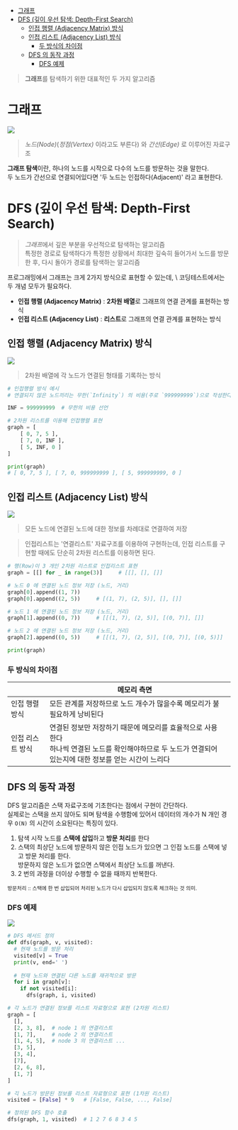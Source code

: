 - [그래프](#그래프)
- [DFS (깊이 우선 탐색: Depth-First Search)](#dfs-깊이-우선-탐색-depth-first-search)
	- [인접 행렬 (Adjacency Matrix) 방식](#인접-행렬-adjacency-matrix-방식)
	- [인접 리스트 (Adjacency List) 방식](#인접-리스트-adjacency-list-방식)
		- [두 방식의 차이점](#두-방식의-차이점)
	- [DFS 의 동작 과정](#dfs-의-동작-과정)
		- [DFS 예제](#dfs-예제)

> **그래프**를 탐색하기 위한 대표적인 두 가지 알고리즘

# 그래프

<img src="../images/211127_Graph.PNG">

> *노드(Node)*(*정점(Vertex)* 이라고도 부른다) 와 *간선(Edge)* 로 이루어진 자료구조

**그래프 탐색**이란, 하나의 노드를 시작으로 다수의 노드를 방문하는 것을 말한다. \
두 노드가 간선으로 연결되어있다면 '두 노드는 인접하다(Adjacent)' 라고 표현한다.

# DFS (깊이 우선 탐색: Depth-First Search)
> *그래프*에서 깊은 부분을 우선적으로 탐색하는 알고리즘 \
> 특정한 경로로 탐색하다가 특정한 상황에서 최대한 깊숙히 들어가서 노드를 방문한 후, 다시 돌아가 경로를 탐색하는 알고리즘

프로그래밍에서 그래프는 크게 2가지 방식으로 표현할 수 있는데, \ 코딩테스트에서는 두 개념 모두가 필요하다. 

* **인접 행렬 (Adjacency Matrix)** : **2차원 배열**로 그래프의 연결 관계를 표현하는 방식
* **인접 리스트 (Adjacency List)** : **리스트**로 그래프의 연결 관계를 표현하는 방식

## 인접 행렬 (Adjacency Matrix) 방식

<img src="../images/211130_인접행렬1.PNG">

> 2차원 배열에 각 노드가 연결된 형태를 기록하는 방식

``` python
# 인접행렬 방식 예시
# 연결되지 않은 노드끼리는 무한(`Infinity`) 의 비용(주로 `999999999`)으로 작성한다.

INF = 999999999  # 무한의 비용 선언

# 2차원 리스트를 이용해 인접행렬 표현
graph = [
	[ 0, 7, 5 ],
	[ 7, 0, INF ],
	[ 5, INF, 0 ]
]

print(graph)
# [ 0, 7, 5 ], [ 7, 0, 999999999 ], [ 5, 999999999, 0 ]
```

## 인접 리스트 (Adjacency List) 방식

<img src="../images/211130_인접리스트1.PNG">

> 모든 노드에 연결된 노드에 대한 정보를 차례대로 연결하여 저장

> 인접리스트는 '연결리스트' 자료구조를 이용하여 구현하는데, 인접 리스트를 구현할 때에도 단순히 2차원 리스트를 이용하면 된다.

``` python
# 행(Row)이 3 개인 2차원 리스트로 인접리스트 표현
graph = [[] for _ in range(3)]     # [[], [], []]

# 노드 0 에 연결된 노드 정보 저장 (노드, 거리)
graph[0].append((1, 7))
graph[0].append((2, 5))     # [(1, 7), (2, 5)], [], []]

# 노드 1 에 연결된 노드 정보 저장 (노드, 거리)
graph[1].append((0, 7))     # [[(1, 7), (2, 5)], [(0, 7)], []]

# 노드 2 에 연결된 노드 정보 저장 (노드, 거리)
graph[2].append((0, 5))     # [[(1, 7), (2, 5)], [(0, 7)], [(0, 5)]]

print(graph)
```






### 두 방식의 차이점

|                  | 메모리 측면                                                                                   |     |
| ---------------- | --------------------------------------------------------------------------------------------- | --- |
| 인접 행렬 방식   | 모든 관계를 저장하므로 노드 개수가 많을수록 메모리가 불필요하게 낭비된다                      |     |
| 인접 리스트 방식 | 연결된 정보만 저장하기 때문에 메모리를 효율적으로 사용한다 <br> 하나씩 연결된 노드를 확인해야하므로 두 노드가 연결되어있는지에 대한 정보를 얻는 시간이 느리다                                  |

## DFS 의 동작 과정

DFS 알고리즘은 스택 자료구조에 기초한다는 점에서 구현이 간단하다. \
실제로는 스택을 쓰지 않아도 되며 탐색을 수행함에 있어서 데이터의 개수가 N 개인 경우 `O(N)` 의 시간이 소요된다는 특징이 있다.

1. 탐색 시작 노드를 **스택에 삽입**하고 **방문 처리**를 한다
2. 스택의 최상단 노드에 방문하지 않은 인접 노드가 있으면 그 인접 노드를 스택에 넣고 방문 처리를 한다.\
방문하지 않은 노드가 없으면 스택에서 최상단 노드를 꺼낸다.
3. 2 번의 과정을 더이상 수행할 수 없을 때까지 반복한다.

<sub>방문처리 :: 스택에 한 번 삽입되어 처리된 노드가 다시 삽입되지 않도록 체크하는 것 의미.</sub>

### DFS 예제

<img src="../images/211201_DFS예제.PNG">

``` python
# DFS 메서드 정의
def dfs(graph, v, visited):
  # 현재 노드를 방문 처리
  visited[v] = True
  print(v, end=' ')
  
  # 현재 노드와 연결된 다른 노드를 재귀적으로 방문
  for i in graph[v]:
    if not visited[i]:
      dfs(graph, i, visited)

# 각 노드가 연결된 정보를 리스트 자료형으로 표현 (2차원 리스트)
graph = [
  [],
  [2, 3, 8],  # node 1 의 연결리스트
  [1, 7],     # node 2 의 연결리스트
  [1, 4, 5],  # node 3 의 연결리스트 ...
  [3, 5],
  [3, 4],
  [7],
  [2, 6, 8],
  [1, 7]
]

# 긱 노드가 방문된 정보를 리스트 자료형으로 표현 (1차원 리스트)
visited = [False] * 9   # [False, False, ..., False]

# 정의된 DFS 함수 호출
dfs(graph, 1, visited)  # 1 2 7 6 8 3 4 5
```
